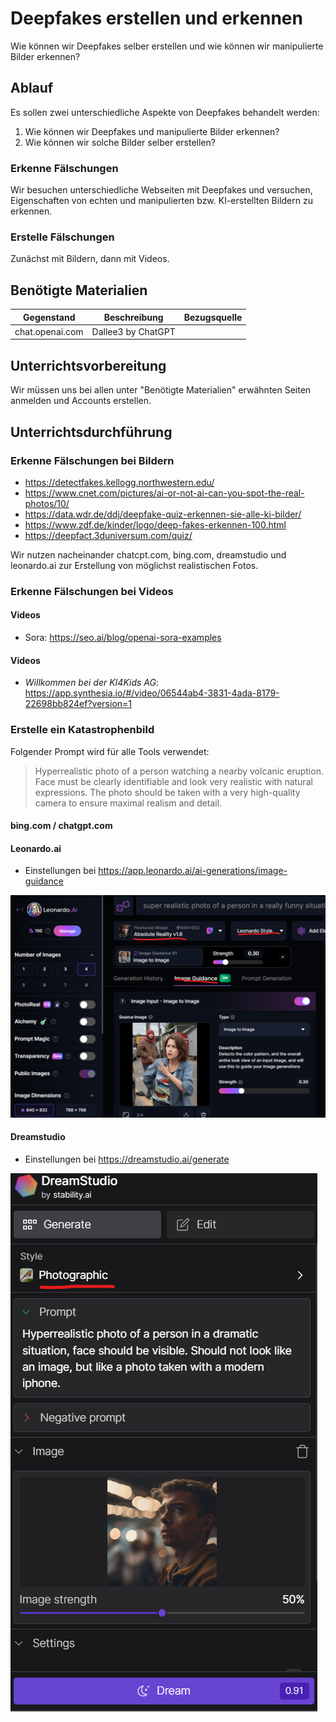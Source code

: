 # Deepfakes erstellen und erkennen

Wie können wir Deepfakes selber erstellen und wie können wir manipulierte Bilder erkennen?

## Ablauf

Es sollen zwei unterschiedliche Aspekte von Deepfakes behandelt werden:

1. Wie können wir Deepfakes und manipulierte Bilder erkennen?
2. Wie können wir solche Bilder selber erstellen?

### Erkenne Fälschungen

Wir besuchen unterschiedliche Webseiten mit Deepfakes und versuchen, Eigenschaften von echten und manipulierten bzw. KI-erstellten Bildern zu erkennen.

### Erstelle Fälschungen

Zunächst mit Bildern, dann mit Videos.

## Benötigte Materialien

| Gegenstand | Beschreibung | Bezugsquelle |
|---------------------|-------------------------------------|-------------------------------------|
| chat.openai.com | Dallee3 by ChatGPT | |

## Unterrichtsvorbereitung

Wir müssen uns bei allen unter "Benötigte Materialien" erwähnten Seiten anmelden und Accounts erstellen.

## Unterrichtsdurchführung

### Erkenne Fälschungen bei Bildern

* https://detectfakes.kellogg.northwestern.edu/
* https://www.cnet.com/pictures/ai-or-not-ai-can-you-spot-the-real-photos/10/
* https://data.wdr.de/ddj/deepfake-quiz-erkennen-sie-alle-ki-bilder/
* https://www.zdf.de/kinder/logo/deep-fakes-erkennen-100.html
* https://deepfact.3duniversum.com/quiz/

Wir nutzen nacheinander chatcpt.com, bing.com, dreamstudio und leonardo.ai zur Erstellung von möglichst realistischen Fotos.

### Erkenne Fälschungen bei Videos

#### Videos

* Sora: https://seo.ai/blog/openai-sora-examples

#### Videos 

* _Willkommen bei der KI4Kids AG_: https://app.synthesia.io/#/video/06544ab4-3831-4ada-8179-22698bb824ef?version=1

### Erstelle ein Katastrophenbild

Folgender Prompt wird für alle Tools verwendet:

> Hyperrealistic photo of a person watching a nearby volcanic eruption. Face must be clearly identifiable and look very realistic with natural expressions. The photo should be taken with a very high-quality camera to ensure maximal realism and detail.

#### bing.com / chatgpt.com

#### Leonardo.ai

* Einstellungen bei https://app.leonardo.ai/ai-generations/image-guidance

![](../res/bilder/leonardo_realistic_photo.png)

#### Dreamstudio

* Einstellungen bei https://dreamstudio.ai/generate

![](../res/bilder/dreamstudio_photo.png)
